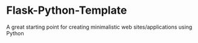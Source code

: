 # Flask-Python-Template
A great starting point for creating minimalistic web sites/applications using Python
